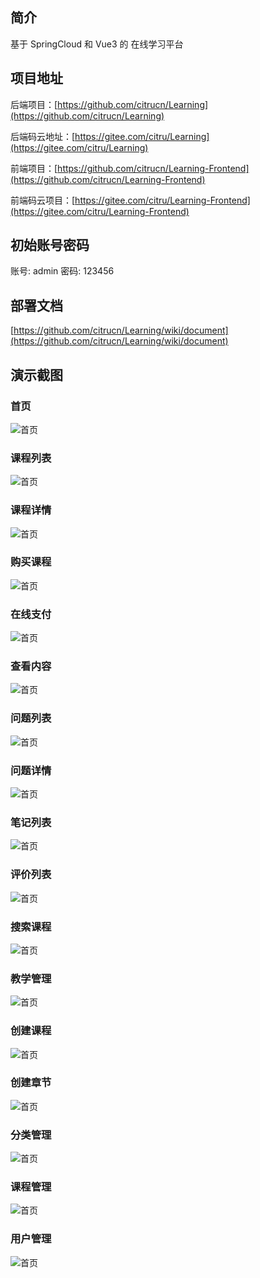 ## 简介

基于 SpringCloud 和 Vue3 的 在线学习平台

## 项目地址

后端项目：[https://github.com/citrucn/Learning](https://github.com/citrucn/Learning)

后端码云地址：[https://gitee.com/citru/Learning](https://gitee.com/citru/Learning)

前端项目：[https://github.com/citrucn/Learning-Frontend](https://github.com/citrucn/Learning-Frontend)

前端码云项目：[https://gitee.com/citru/Learning-Frontend](https://gitee.com/citru/Learning-Frontend)

## 初始账号密码

账号: admin 密码: 123456

## 部署文档

[https://github.com/citrucn/Learning/wiki/document](https://github.com/citrucn/Learning/wiki/document)

## 演示截图

### 首页

![首页](screenshot/index.png)

### 课程列表

![首页](screenshot/course-list.png)

### 课程详情

![首页](screenshot/course-detail.png)

### 购买课程

![首页](screenshot/buy-course.png)

### 在线支付

![首页](screenshot/online-pay.png)

### 查看内容

![首页](screenshot/view-chapter.png)

### 问题列表

![首页](screenshot/question-list.png)

### 问题详情

![首页](screenshot/question-detail.png)

### 笔记列表

![首页](screenshot/note-list.png)

### 评价列表

![首页](screenshot/evaluation-list.png)

### 搜索课程

![首页](screenshot/search-course.png)

### 教学管理

![首页](screenshot/teaching-admin.png)

### 创建课程

![首页](screenshot/create-course.png)

### 创建章节

![首页](screenshot/create-chapter.png)

### 分类管理

![首页](screenshot/category-admin.png)

### 课程管理

![首页](screenshot/course-admin.png)

### 用户管理

![首页](screenshot/user-admin.png)